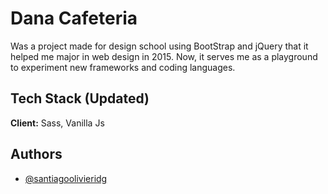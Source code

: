 
# Dana Cafeteria

Was a project made for design school using BootStrap and jQuery that it helped me major in web design in 2015. Now, it serves me as a playground to experiment new frameworks and coding languages.

## Tech Stack (Updated)

**Client:** Sass, Vanilla Js
## Authors

- [@santiagoolivieridg](https://github.com/santiagoolivieridg)

  
